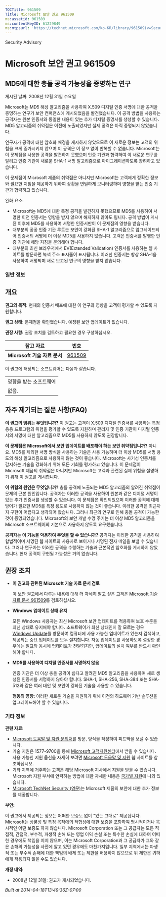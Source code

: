 ```yaml
---
TOCTitle: 961509
Title: Microsoft 보안 권고 961509
ms:assetid: 961509
ms:contentKeyID: 61229849
ms:mtpsurl: 'https://technet.microsoft.com/ko-KR/library/961509(v=Security.10)'
---
```


Security Advisory

Microsoft 보안 권고 961509
==========================

MD5에 대한 충돌 공격 가능성을 증명하는 연구
-------------------------------------------

게시된 날짜: 2008년 12월 31일 수요일

Microsoft는 MD5 해싱 알고리즘을 사용하여 X.509 디지털 인증 서명에 대한 공격을 증명하는 연구가 보안 컨퍼런스에 게시되었음을 발견했습니다. 이 공격 방법을 사용하는 공격자는 원본 인증서와 동일한 내용이 있는 추가 디지털 증명서를 생성할 수 있습니다. MD5 알고리즘의 취약점은 이전에 노출되었지만 실제 공격은 아직 증명되지 않았습니다.

연구자가 공격에 대한 암호화 배경을 게시하지 않았으므로 이 새로운 정보는 고객의 위험을 크게 증가시키지 않으며 이 공격은 이 정보 없이 반복할 수 없습니다. Microsoft는 이 문제점을 사용한 공격을 발견하지 못했으며 인증 기관과 협력하여 이 새로운 연구를 알리고 인증 기관이 새로운 SHA-1 서명 알고리즘으로 마이그레이션하도록 장려하고 있습니다.

이 문제점이 Microsoft 제품의 취약점은 아니지만 Microsoft는 고객에게 정확한 정보와 필요한 지침을 제공하기 위하여 상황을 면밀하게 모니터링하며 영향을 받는 인증 기관과 협력하고 있습니다.

완화 요소:

-   Microsoft는 MD5에 대한 특정 공격을 발견하지 못했으므로 MD5를 사용하여 서명한 이전 인증서는 영향을 받지 않으며 해지하지 않아도 됩니다. 공격 방법이 게시된 이후에 MD5를 사용하여 서명한 인증서만이 이 문제점의 영향을 받습니다.
-   대부분의 공공 인증 기관 루트는 보안이 강화된 SHA-1 알고리즘으로 업그레이드되어 인증서의 서명에 더 이상 MD5를 사용하지 않습니다. 고객은 인증서를 발행한 인증 기관에 해당 지침을 문의해야 합니다.
-   대부분의 최신 브라우저에서 EV(Extended Validation) 인증서를 사용하는 웹 사이트를 방문하면 녹색 주소 표시줄이 표시됩니다. 이러한 인증서는 항상 SHA-1을 사용하여 서명되며 새로 보고된 연구의 영향을 받지 않습니다.

### 일반 정보

개요
----

<span></span>
**권고의 목적:** 현재의 인증서 배포에 대한 이 연구의 영향을 고객이 평가할 수 있도록 지원합니다.

**권고 상태:** 문제점을 확인했습니다. 예정된 보안 업데이트가 없습니다.

**권장 사항:** 권장 조치를 검토하고 필요한 경우 구성하십시오.

| 참고 자료                    | 번호                                             |
|------------------------------|--------------------------------------------------|
| **Microsoft 기술 자료 문서** | [961509](http://support.microsoft.com/kb/961509) |

이 권고에 해당되는 소프트웨어는 다음과 같습니다.

|                        |
|------------------------|
| 영향을 받는 소프트웨어 |
| 없음.                  |

자주 제기되는 질문 사항(FAQ)
----------------------------

<span></span>
**이 권고의 범위는 무엇입니까?**
이 권고는 고객이 X.509 디지털 인증서를 사용하는 특정 응용 프로그램의 위험을 평가할 수 있도록 지원하며 관리자 및 인증 기관이 디지털 인증서의 서명에 대한 알고리즘으로 MD5를 사용하지 않도록 권장합니다.

**이 문제점은 Microsoft에서 보안 업데이트를 배포해야 하는 보안 취약점입니까?**
아니요. MD5를 제외한 서명 방식을 사용하는 기술은 사용 가능하며 더 이상 MD5를 서명 용도의 해싱 알고리즘으로 사용하지 않는 것이 좋습니다. Microsoft는 사기성 인증서를 감지하는 기술을 강화하기 위해 모든 기회를 평가하고 있습니다. 이 문제점이 Microsoft 제품의 취약점은 아니지만 Microsoft는 고객과 관련된 실제 위험을 설명하기 위해 이 권고를 게시합니다.

**이 위협의 원인은 무엇입니까?**
충돌 공격에 노출되는 MD5 알고리즘의 알려진 취약점이 문제의 근본 원인입니다. 공격자는 이러한 공격을 사용하여 원본과 같은 디지털 서명이 있는 추가 인증서를 생성할 수 있습니다. 이 문제점은 확인되었으며 이러한 공격에 대해 방어가 필요한 MD5를 특정 용도로 사용하지 않는 것이 좋습니다. 이러한 공격은 최근까지 구현이 어렵다고 생각되어 왔습니다. 그러나 최근의 연구로 인해 충돌 공격이 가능한 것이 증명되었습니다. Microsoft의 보안 개발 수명 주기는 더 이상 MD5 알고리즘을 Microsoft 소프트웨어의 기본으로 사용하지 않도록 요구했습니다.

**공격자는 이 기능을 악용하여 무엇을 할 수 있습니까?**
공격자는 이러한 공격을 사용하여 합법적이며 서명된 웹 사이트의 사용자로 보이거나 서명된 전자 메일을 보낼 수 있습니다. 그러나 연구자는 이러한 공격을 수행하는 기술과 근본적인 암호화를 게시하지 않았습니다. 현재 공격이 구현될 가능성은 거의 없습니다.

권장 조치
---------

<span></span>
-   **이 권고와 관련된 Microsoft 기술 자료 문서 검토**

    이 보안 권고에서 다루는 내용에 대해 더 자세히 알고 싶은 고객은 [Microsoft 기술 자료 문서 961509](http://support.microsoft.com/kb/961509)를 검토하십시오.

-   **Windows 업데이트 상태 유지**

    모든 Windows 사용자는 최신 Microsoft 보안 업데이트를 적용하여 보호 수준을 최신 상태로 유지해야 합니다. 소프트웨어가 최신 상태인지 잘 모르는 경우 [Windows Update](http://windowsupdate.microsoft.com/)를 방문하여 컴퓨터에 사용 가능한 업데이트가 있는지 검색하고, 제공되는 중요 업데이트를 모두 설치합니다. 자동 업데이트를 사용하도록 설정한 경우에는 발표와 동시에 업데이트가 전달되지만, 업데이트의 설치 여부를 반드시 확인해야 합니다.

-   **MD5를 사용하여 디지털 인증서를 서명하지 않음**

    인증 기관은 더 이상 충돌 공격이 쉽다고 알려진 MD5 알고리즘을 사용하여 새로 생성된 인증서를 서명하지 않아야 합니다. SHA-1, SHA-256, SHA-384 또는 SHA-512와 같은 여러 대안 및 보안이 강화된 기술을 사용할 수 있습니다.

    **행동의 영향:** 이러한 새로운 기술을 지원하기 위해 이전의 하드웨어 기반 솔루션을 업그레이드해야 할 수 있습니다.

### 기타 정보

**관련 자료:**

-   [Microsoft 도움말 및 지원:문의처](https://support.microsoft.com/common/survey.aspx?scid=sw;en;1257&amp;showpage=1&amp;ws=technet&amp;sd=tech)를 방문, 양식을 작성하여 피드백을 보낼 수 있습니다.
-   기술 지원은 1577-9700을 통해 [Microsoft 고객지원센터](http://go.microsoft.com/fwlink/?linkid=21131)에서 받을 수 있습니다. 사용 가능한 지원 옵션을 자세히 보려면 [Microsoft 도움말 및 지원](http://support.microsoft.com/) 웹 사이트를 참조하십시오.
-   기타 지역에 거주하는 고객은 해당 Microsoft 지사에서 지원을 받을 수 있습니다. Microsoft 지원 부서에 연락하는 방법에 대한 자세한 내용은 [국가별 지원](http://go.microsoft.com/fwlink/?linkid=21155)에 나와 있습니다.
-   [Microsoft TechNet Security (영문)](http://go.microsoft.com/fwlink/?linkid=21132)는 Microsoft 제품의 보안에 대한 추가 정보를 제공합니다.

**부인:**

이 권고에서 제공되는 정보는 어떠한 보증도 없이 "있는 그대로" 제공됩니다. Microsoft는 상품성 및 특정 목적에의 적합성에 대한 보증을 포함하여 명시적이거나 묵시적인 어떤 보증도 하지 않습니다. Microsoft Corporation 또는 그 공급자는 모든 직접적, 간접적, 부수적, 파생적 손해 또는 영업 이익 손실 또는 특수한 손실에 대하여 어떠한 경우에도 책임을 지지 않으며, 이는 Microsoft Corporation과 그 공급자가 그와 같은 손해의 가능성을 사전에 알고 있던 경우에도 마찬가지입니다. 일부 지역에서는 파생적 또는 부수적 손해에 대한 책임의 배제 또는 제한을 허용하지 않으므로 위 제한은 귀하에게 적용되지 않을 수도 있습니다.

**개정 내역:**

-   2008년 12월 31일: 권고가 게시되었습니다.

*Built at 2014-04-18T13:49:36Z-07:00*
